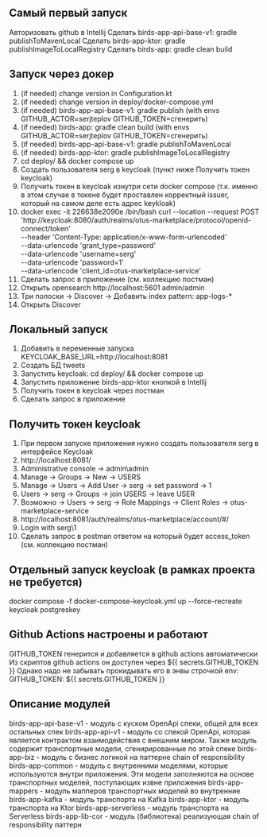 ## Самый первый запуск
Авторизовать github в Intellij
Сделать birds-app-api-base-v1: gradle publishToMavenLocal
Сделать birds-app-ktor: gradle publishImageToLocalRegistry
Сделать birds-app: gradle clean build

## Запуск через докер
1. (if needed) change version in Configuration.kt
2. (if needed) change version in deploy/docker-compose.yml
3. (if needed) birds-app-api-base-v1: gradle publish (with envs GITHUB_ACTOR=serjteplov GITHUB_TOKEN=сгенерить)
4. (if needed) birds-app: gradle clean build (with envs GITHUB_ACTOR=serjteplov GITHUB_TOKEN=сгенерить)
5. (if needed) birds-app-api-base-v1: gradle publishToMavenLocal
6. (if needed) birds-app-ktor: gradle publishImageToLocalRegistry
7. cd deploy/ && docker compose up
8. Создать пользователя serg в keycloak (пункт ниже Получить токен keycloak)
9. Получить токен в keycloak изнутри сети docker compose (т.к. именно в этом случае в токене будет проставлен
корректный issuer, который на самом деле есть адрес keykloak)
10. docker exec -it 226638e2090e /bin/bash
    curl --location --request POST 'http://keycloak:8080/auth/realms/otus-marketplace/protocol/openid-connect/token' \
    --header 'Content-Type: application/x-www-form-urlencoded' \
    --data-urlencode 'grant_type=password' \
    --data-urlencode 'username=serg' \
    --data-urlencode 'password=1' \
    --data-urlencode 'client_id=otus-marketplace-service'
11. Сделать запрос в приложение (см. коллекцию постман)
12. Открыть opensearch http://localhost:5601 admin/admin
13. Три полоски -> Discover -> Добавить index pattern: app-logs-*
14. Открыть Discover

## Локальный запуск
1. Добавить в переменные запуска KEYCLOAK_BASE_URL=http://localhost:8081
2. Создать БД tweets
3. Запустить keycloak: cd deploy/ && docker compose up
4. Запустить приложение birds-app-ktor кнопкой в Intellij
5. Получить токен в keycloak через постман
6. Сделать запрос в приложение

## Получить токен keycloak
1. При первом запуске приложения нужно создать пользователя serg в интерфейсе Keycloak
2. http://localhost:8081/
3. Administrative console -> admin\admin
4. Manage -> Groups -> New -> USERS
5. Manage -> Users -> Add User -> serg -> set password -> 1
6. Users -> serg -> Groups -> join USERS -> leave USER
7. Возможно -> Users -> serg -> Role Mappings -> Client Roles -> otus-marketplace-service
8. http://localhost:8081/auth/realms/otus-marketplace/account/#/
9. Login with serg\1
10. Сделать запрос в postman ответом на который будет access_token (см. коллекцию постман)

## Отдельный запуск keycloak (в рамках проекта не требуется)
docker compose -f docker-compose-keycloak.yml up --force-recreate keycloak postgreskey

## Github Actions настроены и работают
GITHUB_TOKEN генерится и добавляется в github actions автоматически
Из скриптов github actions он доступен через ${{ secrets.GITHUB_TOKEN }}
Однако надо не забывать прокидывать его в энвы строчкой env: GITHUB_TOKEN: ${{ secrets.GITHUB_TOKEN }}

## Описание модулей
birds-app-api-base-v1 - модуль с куском OpenApi спеки, общей для всех остальных спек
birds-app-api-v1 - модуль со спекой OpenApi, которая является контрактом взаимодействия
с внешним миром. Также модуль содержит транспортные модели, сгенирированные по этой спеке
birds-app-biz - модуль с бизнес логикой на паттерне chain of responsibility
birds-app-common - модуль с внутренними моделями, которые используются внутри приложения. Эти
модели заполняются на основе транспортных моделей, поступающих извне приложения
birds-app-mappers - модуль мапперов транспортных моделей во внутренние
birds-app-kafka - модуль транспорта на Kafka
birds-app-ktor - модуль транспорта на Ktor
birds-app-serverless - модуль транспорта на Serverless
birds-app-lib-cor - модуль (библиотека) реализующая chain of responsibility паттерн

